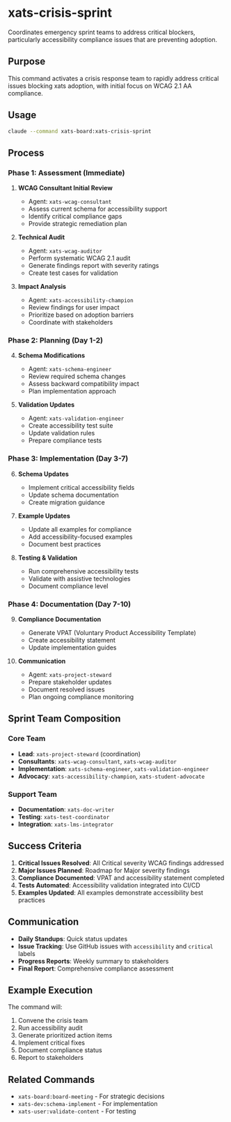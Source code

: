 # xats-crisis-sprint

Coordinates emergency sprint teams to address critical blockers, particularly accessibility compliance issues that are preventing adoption.

## Purpose

This command activates a crisis response team to rapidly address critical issues blocking xats adoption, with initial focus on WCAG 2.1 AA compliance.

## Usage

```bash
claude --command xats-board:xats-crisis-sprint
```

## Process

### Phase 1: Assessment (Immediate)

1. **WCAG Consultant Initial Review**
   - Agent: `xats-wcag-consultant`
   - Assess current schema for accessibility support
   - Identify critical compliance gaps
   - Provide strategic remediation plan

2. **Technical Audit**
   - Agent: `xats-wcag-auditor`
   - Perform systematic WCAG 2.1 audit
   - Generate findings report with severity ratings
   - Create test cases for validation

3. **Impact Analysis**
   - Agent: `xats-accessibility-champion`
   - Review findings for user impact
   - Prioritize based on adoption barriers
   - Coordinate with stakeholders

### Phase 2: Planning (Day 1-2)

4. **Schema Modifications**
   - Agent: `xats-schema-engineer`
   - Review required schema changes
   - Assess backward compatibility impact
   - Plan implementation approach

5. **Validation Updates**
   - Agent: `xats-validation-engineer`
   - Create accessibility test suite
   - Update validation rules
   - Prepare compliance tests

### Phase 3: Implementation (Day 3-7)

6. **Schema Updates**
   - Implement critical accessibility fields
   - Update schema documentation
   - Create migration guidance

7. **Example Updates**
   - Update all examples for compliance
   - Add accessibility-focused examples
   - Document best practices

8. **Testing & Validation**
   - Run comprehensive accessibility tests
   - Validate with assistive technologies
   - Document compliance level

### Phase 4: Documentation (Day 7-10)

9. **Compliance Documentation**
   - Generate VPAT (Voluntary Product Accessibility Template)
   - Create accessibility statement
   - Update implementation guides

10. **Communication**
    - Agent: `xats-project-steward`
    - Prepare stakeholder updates
    - Document resolved issues
    - Plan ongoing compliance monitoring

## Sprint Team Composition

### Core Team
- **Lead**: `xats-project-steward` (coordination)
- **Consultants**: `xats-wcag-consultant`, `xats-wcag-auditor`
- **Implementation**: `xats-schema-engineer`, `xats-validation-engineer`
- **Advocacy**: `xats-accessibility-champion`, `xats-student-advocate`

### Support Team
- **Documentation**: `xats-doc-writer`
- **Testing**: `xats-test-coordinator`
- **Integration**: `xats-lms-integrator`

## Success Criteria

1. **Critical Issues Resolved**: All Critical severity WCAG findings addressed
2. **Major Issues Planned**: Roadmap for Major severity findings
3. **Compliance Documented**: VPAT and accessibility statement completed
4. **Tests Automated**: Accessibility validation integrated into CI/CD
5. **Examples Updated**: All examples demonstrate accessibility best practices

## Communication

- **Daily Standups**: Quick status updates
- **Issue Tracking**: Use GitHub issues with `accessibility` and `critical` labels
- **Progress Reports**: Weekly summary to stakeholders
- **Final Report**: Comprehensive compliance assessment

## Example Execution

The command will:
1. Convene the crisis team
2. Run accessibility audit
3. Generate prioritized action items
4. Implement critical fixes
5. Document compliance status
6. Report to stakeholders

## Related Commands

- `xats-board:board-meeting` - For strategic decisions
- `xats-dev:schema-implement` - For implementation
- `xats-user:validate-content` - For testing